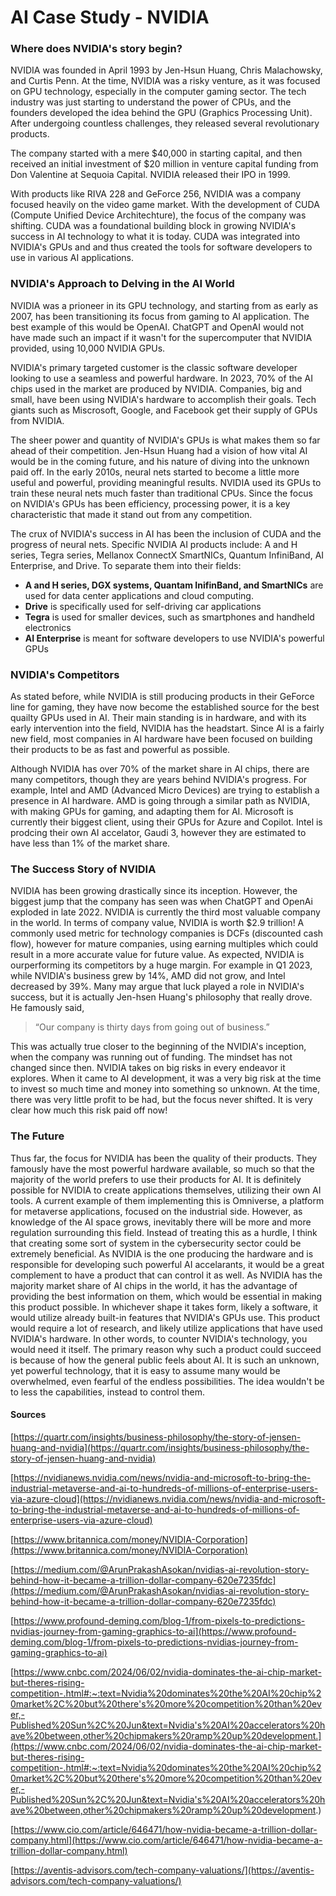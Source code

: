 # AI Case Study - NVIDIA 

### Where does NVIDIA's story begin?

NVIDIA was founded in April 1993 by Jen-Hsun Huang, Chris Malachowsky, and Curtis Penn. At the time, NVIDIA was a risky venture, as it was focused on GPU technology, especially in the computer gaming sector. The tech industry was just starting to understand the power of CPUs, and the founders developed the idea behind the GPU (Graphics Processing Unit). After undergoing countless challenges, they released several revolutionary products. 
 
The company started with a mere $40,000 in starting capital, and then received an initial investment of $20 million in venture capital funding from Don Valentine at Sequoia Capital. NVIDIA released their IPO in 1999.

With products like RIVA 228 and GeForce 256, NVIDIA was a company focused heavily on the video game market. With the development of CUDA (Compute Unified Device Architechture), the focus of the company was shifting. CUDA was a foundational building block in growing NVIDIA's success in AI technology to what it is today. CUDA was integrated into NVIDIA's GPUs and and thus created the tools for software developers to use in various AI applications.

### NVIDIA's Approach to Delving in the AI World

NVIDIA was a prioneer in its GPU technology, and starting from as early as 2007, has been transitioning its focus from gaming to AI application. The best example of this would be OpenAI. ChatGPT and OpenAI would not have made such an impact if it wasn't for the supercomputer that NVIDIA provided, using 10,000 NVIDIA GPUs.

NVIDIA's primary targeted customer is the classic software developer looking to use a seamless and powerful hardware. In 2023, 70% of the AI chips used in the market are produced by NVIDIA. Companies, big and small, have been using NVIDIA's hardware to accomplish their goals. Tech giants such as Miscrosoft, Google, and Facebook get their supply of GPUs from NVIDIA. 

The sheer power and quantity of NVIDIA's GPUs is what makes them so far ahead of their competition. Jen-Hsun Huang had a vision of how vital AI would be in the coming future, and his nature of diving into the unknown paid off. In the early 2010s, neural nets started to become a little more useful and powerful, providing meaningful results. NVIDIA used its GPUs to train these neural nets much faster than traditional CPUs. Since the focus on NVIDIA's GPUs has been efficiency, processing power, it is a key characteristic that made it stand out from any competition.

The crux of NVIDIA's success in AI has been the inclusion of CUDA and the progress of neural nets. Specific NVIDIA AI products include: A and H series, Tegra series, Mellanox ConnectX SmartNICs, Quantum InfiniBand, AI Enterprise, and Drive. To separate them into their fields:
* **A and H series, DGX systems, Quantam InifinBand, and SmartNICs** are used for data center applications and cloud computing.
* **Drive** is specifically used for self-driving car applications
* **Tegra** is used for smaller devices, such as smartphones and handheld electronics
* **AI Enterprise** is meant for software developers to use NVIDIA's powerful GPUs

### NVIDIA's Competitors

As stated before, while NVIDIA is still producing products in their GeForce line for gaming, they have now become the established source for the best quailty GPUs used in AI. Their main standing is in hardware, and with its early intervention into the field, NVIDIA has the headstart. Since AI is a fairly new field, most companies in AI hardware have been focused on building their products to be as fast and powerful as possible.

Although NVIDIA has over 70% of the market share in AI chips, there are many competitors, though they are years behind NVIDIA's progress. For example, Intel and AMD (Advanced Micro Devices) are trying to establish a presence in AI hardware. AMD is going through a similar path as NVIDIA, with making GPUs for gaming, and adapting them for AI. Microsoft is currently their biggest client, using their GPUs for Azure and Copilot. Intel is prodcing their own AI accelator, Gaudi 3, however they are estimated to have less than 1% of the market share.

### The Success Story of NVIDIA

NVIDIA has been growing drastically since its inception. However, the biggest jump that the company has seen was when ChatGPT and OpenAi exploded in late 2022. NVIDIA is currently the third most valuable company in the world. In terms of company value, NVIDIA is worth $2.9 trillion! A commonly used metric for technology companies is DCFs (discounted cash flow), however for mature companies, using earning multiples which could result in a more accurate value for future value. As expected, NVIDIA is ourperforming its competitors by a huge margin. For example in Q1 2023, while NVIDIA's business grew by 14%, AMD did not grow, and Intel decreased by 39%. Many may argue that luck played a role in NVIDIA's success, but it is actually Jen-hsen Huang's philosophy that really drove. He famously said,
> “Our company is thirty days from going out of business.”

This was actually true closer to the beginning of the NVIDIA's inception, when the company was running out of funding. The mindset has not changed since then. NVIDIA takes on big risks in every endeavor it explores. When it came to AI development, it was a very big risk at the time to invest so much time and money into something so unknown. At the time, there was very little profit to be had, but the focus never shifted. It is very clear how much this risk paid off now! 

### The Future

Thus far, the focus for NVIDIA has been the quality of their products. They famously have the most powerful hardware available, so much so that the majority of the world prefers to use their products for AI. It is definitely possible for NVIDIA to create applications themselves, utilizing their own AI tools. A current example of them implementing this is Omniverse, a platform for metaverse applications, focused on the industrial side. However, as knowledge of the AI space grows, inevitably there will be more and more regulation surrounding this field. Instead of treating this as a hurdle, I think that creating some sort of system in the cybersecurity sector could be extremely beneficial. As NVIDIA is the one producing the hardware and is responsible for developing such powerful AI accelarants, it would be a great complement to have a product that can control it as well. As NVIDIA has the majority market share of AI chips in the world, it has the advantage of providing the best information on them, which would be essential in making this product possible. In whichever shape it takes form, likely a software, it would utilize already built-in features that NVIDIA's GPUs use. This product would require a lot of research, and likely utilize applications that have used NVIDIA's hardware. In other words, to counter NVIDIA's technology, you would need it itself. The primary reason why such a product could succeed is because of how the general public feels about AI. It is such an unknown, yet powerful technology, that it is easy to assume many would be overwhelmed, even fearful of the endless possibilities. The idea wouldn't be to less the capabilities, instead to control them.

#### Sources
[https://quartr.com/insights/business-philosophy/the-story-of-jensen-huang-and-nvidia](https://quartr.com/insights/business-philosophy/the-story-of-jensen-huang-and-nvidia)

[https://nvidianews.nvidia.com/news/nvidia-and-microsoft-to-bring-the-industrial-metaverse-and-ai-to-hundreds-of-millions-of-enterprise-users-via-azure-cloud](https://nvidianews.nvidia.com/news/nvidia-and-microsoft-to-bring-the-industrial-metaverse-and-ai-to-hundreds-of-millions-of-enterprise-users-via-azure-cloud)

[https://www.britannica.com/money/NVIDIA-Corporation](https://www.britannica.com/money/NVIDIA-Corporation)

[https://medium.com/@ArunPrakashAsokan/nvidias-ai-revolution-story-behind-how-it-became-a-trillion-dollar-company-620e7235fdc](https://medium.com/@ArunPrakashAsokan/nvidias-ai-revolution-story-behind-how-it-became-a-trillion-dollar-company-620e7235fdc)

[https://www.profound-deming.com/blog-1/from-pixels-to-predictions-nvidias-journey-from-gaming-graphics-to-ai](https://www.profound-deming.com/blog-1/from-pixels-to-predictions-nvidias-journey-from-gaming-graphics-to-ai)

[https://www.cnbc.com/2024/06/02/nvidia-dominates-the-ai-chip-market-but-theres-rising-competition-.html#:~:text=Nvidia%20dominates%20the%20AI%20chip%20market%2C%20but%20there's%20more%20competition%20than%20ever,-Published%20Sun%2C%20Jun&text=Nvidia's%20AI%20accelerators%20have%20between,other%20chipmakers%20ramp%20up%20development.](https://www.cnbc.com/2024/06/02/nvidia-dominates-the-ai-chip-market-but-theres-rising-competition-.html#:~:text=Nvidia%20dominates%20the%20AI%20chip%20market%2C%20but%20there's%20more%20competition%20than%20ever,-Published%20Sun%2C%20Jun&text=Nvidia's%20AI%20accelerators%20have%20between,other%20chipmakers%20ramp%20up%20development.)

[https://www.cio.com/article/646471/how-nvidia-became-a-trillion-dollar-company.html](https://www.cio.com/article/646471/how-nvidia-became-a-trillion-dollar-company.html)

[https://aventis-advisors.com/tech-company-valuations/](https://aventis-advisors.com/tech-company-valuations/)
